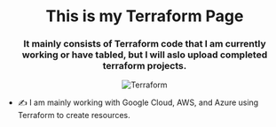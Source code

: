 <h1 align="center">This is my Terraform Page</h1>
<h3 align="center">It mainly consists of Terraform code that I am currently working or have tabled, but I will aslo upload completed terraform projects.</h3>

<p align="center">
  <img src="https://cdn-images-1.medium.com/max/1200/1*9-ILOQ1Yxautyc_uIguhVw.png" alt="Terraform"/>
</p>
<p align="left">
  
- ✍ I am mainly working with Google Cloud, AWS, and Azure using Terraform to create resources.


<p align="center">

</p>
